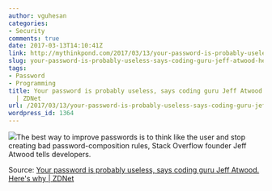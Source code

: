 ```yaml
---
author: vguhesan
categories:
- Security
comments: true
date: 2017-03-13T14:10:41Z
link: http://mythinkpond.com/2017/03/13/your-password-is-probably-useless-says-coding-guru-jeff-atwood-heres-why-zdnet/
slug: your-password-is-probably-useless-says-coding-guru-jeff-atwood-heres-why-zdnet
tags:
- Password
- Programming
title: Your password is probably useless, says coding guru Jeff Atwood. Here's why
  | ZDNet
url: /2017/03/13/your-password-is-probably-useless-says-coding-guru-jeff-atwood-heres-why-zdnet/
wordpress_id: 1364
---
```


[![](/img/2017/03/passwordicon1.png)](/img/2017/03/passwordicon1.png)The best way to improve passwords is to think like the user and stop creating bad password-composition rules, Stack Overflow founder Jeff Atwood tells developers.

Source: [Your password is probably useless, says coding guru Jeff Atwood. Here's why | ZDNet](http://www.zdnet.com/article/your-password-is-probably-useless-says-coding-guru-jeff-atwood-heres-why/)
